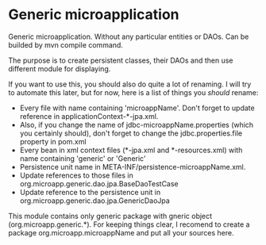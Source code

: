 # Generic microapplication
Generic microapplication. Without any particular entities or DAOs. Can be builded by mvn compile command.

The purpose is to create persistent classes, their DAOs and then use different module for displaying.

If you want to use this, you should also do quite a lot of renaming. I will try to automate this later, but for now, here
is a list of things you _should_ rename:

* Every file with name containing 'microappName'. Don't forget to update reference in applicationContext-*-jpa.xml. 
* Also, if you change the name of jdbc-microappName.properties (which you certainly should), don't forget to change the jdbc.properties.file property in pom.xml
* Every bean in xml context files (*-jpa.xml and *-resources.xml) with name containing 'generic' or 'Generic'
* Persistence unit name in META-INF/persistence-microappName.xml. 
* Update references to those files in org.microapp.generic.dao.jpa.BaseDaoTestCase 
* Update reference to the persistence unit in org.microapp.generic.dao.jpa.GenericDaoJpa

This module contains only generic package with gneric object (org.microapp.generic.*). For keeping things clear, I recomend to create a package org.microapp.microappName and put all your sources here.
